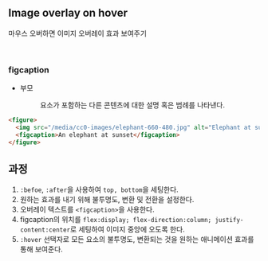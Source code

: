 ## Image overlay on hover

마우스 오버하면 이미지 오버레이 효과 보여주기

<br>

### figcaption

- 부모 <figure> 요소가 포함하는 다른 콘텐츠에 대한 설명 혹은 범례를 나타낸다.

```html
<figure>
  <img src="/media/cc0-images/elephant-660-480.jpg" alt="Elephant at sunset" />
  <figcaption>An elephant at sunset</figcaption>
</figure>
```

## 과정

1. `:befoe`, `:after`을 사용하여 `top, bottom`을 세팅한다.
2. 원하는 효과를 내기 위해 불투명도, 변환 및 전환을 설정한다.
3. 오버레이 텍스트를 `<figcaption>`을 사용한다.
4. figcaption의 위치를 `flex:display; flex-direction:column; justify-content:center`로 세팅하여 이미지 중앙에 오도록 한다.
5. `:hover` 선택자로 모든 요소의 불투명도, 변환되는 것을 원하는 애니메이션 효과를 통해 보여준다.
